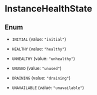 

# InstanceHealthState

## Enum


* `INITIAL` (value: `"initial"`)

* `HEALTHY` (value: `"healthy"`)

* `UNHEALTHY` (value: `"unhealthy"`)

* `UNUSED` (value: `"unused"`)

* `DRAINING` (value: `"draining"`)

* `UNAVAILABLE` (value: `"unavailable"`)



